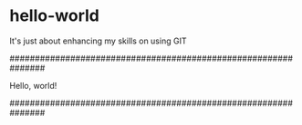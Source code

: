 # hello-world
It's just about enhancing my skills on using GIT

###############################################################

Hello, world!

###############################################################
